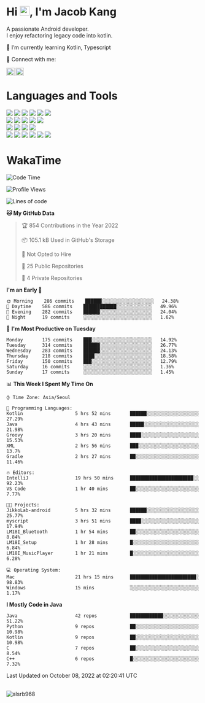 # Hi <img src="https://media.giphy.com/media/hvRJCLFzcasrR4ia7z/giphy.gif" width="25px">, I'm Jacob Kang
A passionate Android developer.
</br>
I enjoy refactoring legacy code into kotlin.

🌱 I’m currently learning Kotlin, Typescript

🤝 Connect with me:

<a href="https://www.linkedin.com/in/minkyu-kang-b7477b1b2/"><img align="left" src="https://raw.githubusercontent.com/yushi1007/yushi1007/main/images/linkedin.svg" alt="Minkyu Kang | LinkedIn" width="21px"/></a>
<a href="https://www.instagram.com/_jacob_kang/"><img align="left" src="https://raw.githubusercontent.com/yushi1007/yushi1007/main/images/instagram.svg" alt="Jacob Kang | Instagram" width="21px"/></a>

</br>

# Languages and Tools

<div align="left">
<img src="https://img.shields.io/badge/java-007396?logo=java&logoColor=white"/>
<img src="https://img.shields.io/badge/kotlin-7F52FF?logo=kotlin&logoColor=white"/>
<img src="https://img.shields.io/badge/python-3776AB?logo=python&logoColor=white"/>
<img src="https://img.shields.io/badge/bash shell-4EAA25?logo=gnubash&logoColor=white"/>
<img src="https://img.shields.io/badge/c-A8B9CC?logo=c&logoColor=white"/>
<img src="https://img.shields.io/badge/c++-00599C?logo=c%2b%2b&logoColor=white"/>
</div>
<div align="left">
<img src="https://img.shields.io/badge/git-F05032?logo=git&logoColor=white"/>
<img src="https://img.shields.io/badge/github-181717?logo=github&logoColor=white"/>
<img src="https://img.shields.io/badge/mysql-4479A1?logo=mysql&logoColor=white"/>
<img src="https://img.shields.io/badge/sqlite-003B57?logo=sqlite&logoColor=white"/>
<img src="https://img.shields.io/badge/amazon AWS-232F3E?logo=amazonaws&logoColor=white"/>
</div>
<div align="left">
<img src="https://img.shields.io/badge/android-3DDC84?logo=android&logoColor=white"/>
<img src="https://img.shields.io/badge/linux-FCC624?logo=linux&logoColor=white"/>
<img src="https://img.shields.io/badge/flask-000000?logo=flask&logoColor=white"/>
<img src="https://img.shields.io/badge/arduino-00979D?logo=arduino&logoColor=white"/>
</div>
<div align="left">
<img src="https://img.shields.io/badge/slack-4A154B?logo=slack&logoColor=white"/>
<img src="https://img.shields.io/badge/notion-000000?logo=notion&logoColor=white"/>
<img src="https://img.shields.io/badge/jira-0052CC?logo=jira&logoColor=white"/>
<img src="https://img.shields.io/badge/postman-FF6C37?logo=postman&logoColor=white"/>
<img src="https://img.shields.io/badge/intellij-000000?logo=intellijidea&logoColor=white"/>
<img src="https://img.shields.io/badge/pycharm-000000?logo=pycharm&logoColor=white"/>
</div>

# WakaTime

<!--START_SECTION:waka-->
![Code Time](http://img.shields.io/badge/Code%20Time-1%2C318%20hrs%207%20mins-blue)

![Profile Views](http://img.shields.io/badge/Profile%20Views-0-blue)

![Lines of code](https://img.shields.io/badge/From%20Hello%20World%20I%27ve%20Written-174%20Thousand%20lines%20of%20code-blue)

**🐱 My GitHub Data** 

> 🏆 854 Contributions in the Year 2022
 > 
> 📦 105.1 kB Used in GitHub's Storage 
 > 
> 🚫 Not Opted to Hire
 > 
> 📜 25 Public Repositories 
 > 
> 🔑 4 Private Repositories  
 > 
**I'm an Early 🐤** 

```text
🌞 Morning    286 commits    ██████░░░░░░░░░░░░░░░░░░░   24.38% 
🌆 Daytime    586 commits    ████████████░░░░░░░░░░░░░   49.96% 
🌃 Evening    282 commits    ██████░░░░░░░░░░░░░░░░░░░   24.04% 
🌙 Night      19 commits     ░░░░░░░░░░░░░░░░░░░░░░░░░   1.62%

```
📅 **I'm Most Productive on Tuesday** 

```text
Monday       175 commits    ███░░░░░░░░░░░░░░░░░░░░░░   14.92% 
Tuesday      314 commits    ██████░░░░░░░░░░░░░░░░░░░   26.77% 
Wednesday    283 commits    ██████░░░░░░░░░░░░░░░░░░░   24.13% 
Thursday     218 commits    ████░░░░░░░░░░░░░░░░░░░░░   18.58% 
Friday       150 commits    ███░░░░░░░░░░░░░░░░░░░░░░   12.79% 
Saturday     16 commits     ░░░░░░░░░░░░░░░░░░░░░░░░░   1.36% 
Sunday       17 commits     ░░░░░░░░░░░░░░░░░░░░░░░░░   1.45%

```


📊 **This Week I Spent My Time On** 

```text
⌚︎ Time Zone: Asia/Seoul

💬 Programming Languages: 
Kotlin                   5 hrs 52 mins       ██████░░░░░░░░░░░░░░░░░░░   27.29% 
Java                     4 hrs 43 mins       █████░░░░░░░░░░░░░░░░░░░░   21.98% 
Groovy                   3 hrs 20 mins       ████░░░░░░░░░░░░░░░░░░░░░   15.53% 
XML                      2 hrs 56 mins       ███░░░░░░░░░░░░░░░░░░░░░░   13.7% 
Gradle                   2 hrs 27 mins       ██░░░░░░░░░░░░░░░░░░░░░░░   11.46%

🔥 Editors: 
IntelliJ                 19 hrs 50 mins      ███████████████████████░░   92.23% 
VS Code                  1 hr 40 mins        ██░░░░░░░░░░░░░░░░░░░░░░░   7.77%

🐱‍💻 Projects: 
JikkoLab-android         5 hrs 32 mins       ██████░░░░░░░░░░░░░░░░░░░   25.77% 
myscript                 3 hrs 51 mins       ████░░░░░░░░░░░░░░░░░░░░░   17.94% 
LM18I_Bluetooth          1 hr 54 mins        ██░░░░░░░░░░░░░░░░░░░░░░░   8.84% 
LM18I_Setup              1 hr 28 mins        █░░░░░░░░░░░░░░░░░░░░░░░░   6.84% 
LM18I_MusicPlayer        1 hr 21 mins        █░░░░░░░░░░░░░░░░░░░░░░░░   6.28%

💻 Operating System: 
Mac                      21 hrs 15 mins      ████████████████████████░   98.83% 
Windows                  15 mins             ░░░░░░░░░░░░░░░░░░░░░░░░░   1.17%

```

**I Mostly Code in Java** 

```text
Java                     42 repos            ████████████░░░░░░░░░░░░░   51.22% 
Python                   9 repos             ██░░░░░░░░░░░░░░░░░░░░░░░   10.98% 
Kotlin                   9 repos             ██░░░░░░░░░░░░░░░░░░░░░░░   10.98% 
C                        7 repos             ██░░░░░░░░░░░░░░░░░░░░░░░   8.54% 
C++                      6 repos             █░░░░░░░░░░░░░░░░░░░░░░░░   7.32%

```



 Last Updated on October 08, 2022 at 02:20:41 UTC
<!--END_SECTION:waka-->

</br>

<div align="left">
<img align="left" src="https://github-readme-stats.vercel.app/api/top-langs?username=alsrb968&show_icons=true&locale=en&layout=compact&theme=dark" alt="alsrb968" />
</div>
